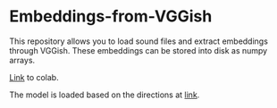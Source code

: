# Embeddings-from-VGGish
This repository allows you to load sound files and extract embeddings through VGGish. These embeddings can be stored into disk as numpy arrays.

[Link](http://colab.research.google.com/github/satvik94/Embeddings-from-VGGish/blob/master/VGGish_Embeddings_extraction.ipynb) to colab.

The model is loaded based on the directions at [link](http://github.com/tensorflow/models/tree/master/research/audioset/vggish).
